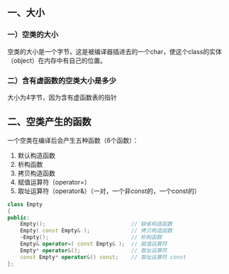 ## 一、大小

### 一）空类的大小

空类的大小是一个字节，这是被编译器插进去的一个char，使这个class的实体（object）在内存中有自己的位置。

### 二）含有虚函数的空类大小是多少

大小为4字节，因为含有虚函数表的指针

## 二、空类产生的函数

一个空类在编译后会产生五种函数（6个函数）：

1. 默认构造函数
2. 析构函数
3. 拷贝构造函数 
4. 赋值运算符（operator=）
5. 取址运算符（operator&）（一对，一个非const的，一个const的）

```c++
class Empty
{
public:
	Empty();                           // 缺省构造函数
	Empty( const Empty& );             // 拷贝构造函数
	~Empty();                          // 析构函数
	Empty& operator=( const Empty& );  // 赋值运算符
	Empty* operator&();                // 取址运算符
	const Empty* operator&() const;    // 取址运算符 const
};
```

  

 

